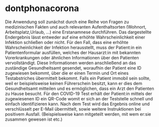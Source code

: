 # dontphonacorona

Die Anwendung soll zunächst durch eine Reihe von Fragen zu medizinischen Fakten und auch relevanten Aufenthaltsorten (Wohnort, Arbeitsplatz,Urlaub, ...) eine Erstanamnese durchführen. Das dargestellte Endergebnis lässt entweder auf eine erhöhte Wahrscheinlichkeit einer Infektion schließen oder nicht. Für den Fall, dass eine erhöhte Wahrscheinlichkeit der Infektion herausstellt, muss der Patient:in ein Patientenformular ausfüllen, welches der Hausarzt:in mit bekannten Vorerkrankungen oder ähnlichen Informationen über den Patienten vervollständigt. Diese Informationen werden anschließend an das zuständige Gesundheitsamt gesendet, woraufhin der Patient eine ID zugewiesen bekommt, über die er einen Termin und Ort eines Testabstriches übermittelt bekommt. Falls ein Patient immobil sein sollte, weil er beispielsweise keinen Führerschein besitzt, kann er dies dem Gesundheitsamt mitteilen und es ermöglichen, dass ein Arzt den Patienten zu Hause besucht. 
Für den COVID-19 Test erhält der Patient:in mittels der zugewiesenen ID ein QR-Code womit er sich an der Teststelle schnell und einfach identifizieren kann. 
Nach dem Test wird das Ergebnis online und verschlüsselt per E-Mail übermittelt, sowie weitere Instruktionen bei positivem Ausfall. (Beispielsweise kann mitgeteilt werden, mit wem er:sie zusammen gewesen ist etc.)